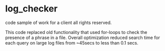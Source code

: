 # log_checker
code sample of work for a client
all rights reserved.

This code replaced old functionality that used for-loops to check the presence of a phrase in a file.
Overall optimization reduced search time for each query on large log files from ~45secs to less than 0.1 secs.
